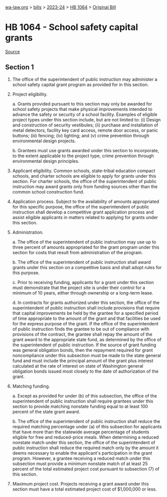 [wa-law.org](/) > [bills](/bills/) > [2023-24](/bills/2023-24) > [HB 1064](/bills/2023-24/hb/1064/) > [Original Bill](/bills/2023-24/hb/1064/1/)

# HB 1064 - School safety capital grants

[Source](http://lawfilesext.leg.wa.gov/biennium/2023-24/Pdf/Bills/House%20Bills/1064.pdf)

## Section 1
1. The office of the superintendent of public instruction may administer a school safety capital grant program as provided for in this section.

2. Project eligibility.

    a. Grants provided pursuant to this section may only be awarded for school safety projects that make physical improvements intended to advance the safety or security of a school facility. Examples of eligible project types under this section include, but are not limited to: (i) Design and construction of security vestibules; (ii) purchase and installation of metal detectors, facility key card access, remote door access, or panic buttons; (iii) fencing; (iv) lighting; and (v) crime prevention through environmental design projects.

    b. Grantees must use grants awarded under this section to incorporate, to the extent applicable to the project type, crime prevention through environmental design principles.

3. Applicant eligibility. Common schools, state-tribal education compact schools, and charter schools are eligible to apply for grants under this section. For charter schools, the office of the superintendent of public instruction may award grants only from funding sources other than the common school construction fund.

4. Application process. Subject to the availability of amounts appropriated for this specific purpose, the office of the superintendent of public instruction shall develop a competitive grant application process and assist eligible applicants in matters related to applying for grants under this section.

5. Administration.

    a. The office of the superintendent of public instruction may use up to three percent of amounts appropriated for the grant program under this section for costs that result from administration of the program.

    b. The office of the superintendent of public instruction shall award grants under this section on a competitive basis and shall adopt rules for this purpose.

    c. Prior to receiving funding, applicants for a grant under this section must demonstrate that the project site is under their control for a minimum of 10 years, either through ownership or a long-term lease.

    d. In contracts for grants authorized under this section, the office of the superintendent of public instruction shall include provisions that require that capital improvements be held by the grantee for a specified period of time appropriate to the amount of the grant and that facilities be used for the express purpose of the grant. If the office of the superintendent of public instruction finds the grantee to be out of compliance with provisions of the contract, the grantee shall repay the amount of the grant award to the appropriate state fund, as determined by the office of the superintendent of public instruction. If the source of grant funding was general obligation bonds, then the repayment required for grant noncompliance under this subsection must be made to the state general fund and must include the principal amount of the grant plus interest calculated at the rate of interest on state of Washington general obligation bonds issued most closely to the date of authorization of the grant.

6. Matching funding.

    a. Except as provided for under (b) of this subsection, the office of the superintendent of public instruction shall require grantees under this section to provide matching nonstate funding equal to at least 100 percent of the state grant award.

    b. The office of the superintendent of public instruction shall reduce the required matching percentage under (a) of this subsection for applicants that have more than the statewide average percentage of students eligible for free and reduced-price meals. When determining a reduced nonstate match under this section, the office of the superintendent of public instruction shall reduce the required match only by the amount it deems necessary to enable the applicant's participation in the grant program. However, a grantee receiving a reduced match under this subsection must provide a minimum nonstate match of at least 25 percent of the total estimated project cost pursuant to subsection (7) of this section.

7. Maximum project cost. Projects receiving a grant award under this section must have a total estimated project cost of $1,000,000 or less.
